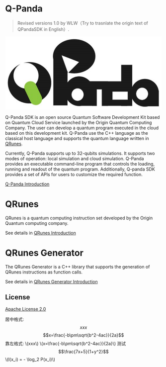 <script type="text/javascript" src="http://cdn.mathjax.org/mathjax/latest/MathJax.js?config=default"></script>

# Q-Panda
> Revised versions 1.0 by WLW（Try to trasnlate the origin text of QPandaSDK in English）.

![Q-Panda Logo](/img/Q_Panda_logo.png)

Q-Panda SDK is an open source Quantum Software Development Kit based on Quantum Cloud Service launched by the Origin Quantum Computing Company. The user can develop a quantum program executed in the cloud based on this development kit. Q-Panda use the C++ language as the classical host language and supports the quantum language written in [QRunes](/QRunes/README.md).

Currently, Q-Panda supports up to 32-qubits simulations. It supports two modes of operation: local simulation and cloud simulation. Q-Panda provides an executable command-line program that controls the loading, running and readout of the quantum program. Additionally, Q-panda SDK provides a set of APIs for users to customize the required function.

[Q-Panda Introduction](/QPandaSDK/README.md)

# QRunes

QRunes is a quantum computing instruction set developed by the Origin Quantum computing company.

See details in [QRunes Introduction](/QRunes/README.md)

# QRunes Generator

The QRunes Generator is a C++ library that supports the generation of QRunes instructions as function calls.


See details in [QRunes Generator Introduction](/QRunesGenerator/README.md)

## License

[Apache License 2.0](LICENSE)



居中格式: $$xxx$$
$$x=\frac{-b\pm\sqrt{b^2-4ac}}{2a}$$
靠左格式: \\(xxx\\)
\\(x=\frac{-b\pm\sqrt{b^2-4ac}}{2a}\\)
测试
$$\frac{7x+5}{1+y^2}$$
\\(l(x_i) = - \log_2 P(x_i)\\)
